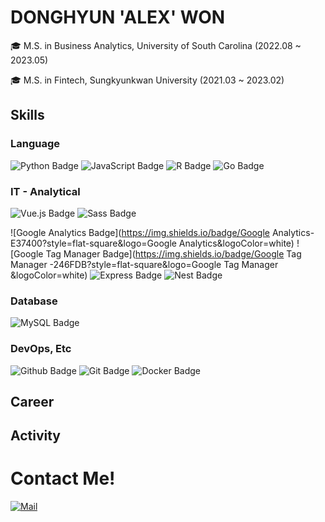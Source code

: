 <h1> DONGHYUN 'ALEX' WON  </h1>
🎓 M.S. in Business Analytics, University of South Carolina (2022.08 ~ 2023.05)

🎓 M.S. in Fintech, Sungkyunkwan University (2021.03 ~ 2023.02)


## Skills

### Language
![Python Badge](https://img.shields.io/badge/Python-235A97?style=flat-square&logo=Python&logoColor=white)
![JavaScript Badge](https://img.shields.io/badge/JavaScript-F7DF1E?style=flat-square&logo=JavaScript&logoColor=white)
![R Badge](https://img.shields.io/badge/R-276DC3?style=flat-square&logo=R&logoColor=white)
![Go Badge](https://img.shields.io/badge/Go-00ADD8?style=flat-square&logo=Go&logoColor=white)


### IT - Analytical
![Vue.js Badge](https://img.shields.io/badge/Vue.js-4fc08d?style=flat-square&logo=Vue.js&logoColor=white)
![Sass Badge](https://img.shields.io/badge/Sass-CC6699?style=flat-square&logo=Sass&logoColor=white)

![Google Analytics Badge](https://img.shields.io/badge/Google Analytics-E37400?style=flat-square&logo=Google Analytics&logoColor=white)
![Google Tag Manager
 Badge](https://img.shields.io/badge/Google Tag Manager
-246FDB?style=flat-square&logo=Google Tag Manager
&logoColor=white)
![Express Badge](https://img.shields.io/badge/Express-FFFFFF?style=flat-square&logo=express&logoColor=black)
![Nest Badge](https://img.shields.io/badge/Nest.Js-cc0000?style=flat-square&logo=NestJs&logoColor=white)

### Database
![MySQL Badge](https://img.shields.io/badge/MySQL-4479a1?style=flat-square&logo=Mysql&logoColor=white)

### DevOps, Etc
![Github Badge](https://img.shields.io/badge/Github-000000?style=flat-square&logo=Github&logoColor=white)
![Git Badge](https://img.shields.io/badge/Git-dd2c00?style=flat-square&logo=Git&logoColor=white)
![Docker Badge](https://img.shields.io/badge/Docker-2496ed?style=flat-square&logo=Docker&logoColor=white)

## Career


## Activity

 # Contact Me!
[![Mail](https://img.shields.io/badge/Gmail-d14836?style=flat-square&logo=Gmail&logoColor=white&link=mailto:dhalexwon@gmail.com)](mailto:dhalexwon@gmail.com)

</div>
